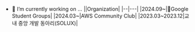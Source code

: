 

- 🔭 I’m currently working on ...
  ||Organization|
  |--|---|
  |2024.09~|Google Student Groups|
  |2024.03~|AWS Community Club|
  |2023.03~2023.12|교내 중앙 개발 동아리(SOLUX)|


